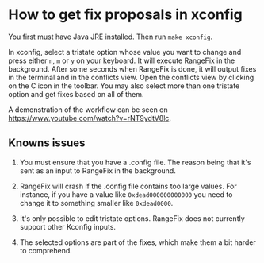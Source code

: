 # How to get fix proposals in xconfig

You first must have Java JRE installed. Then run `make xconfig`.

In xconfig, select a tristate option whose value you want to change and press
either `n`, `m` or `y` on your keyboard. It will execute RangeFix in the
background. After some seconds when RangeFix is done, it will output fixes in
the terminal and in the conflicts view. Open the conflicts view by clicking on
the C icon in the toolbar. You may also select more than one tristate option
and get fixes based on all of them.

A demonstration of the workflow can be seen on
<https://www.youtube.com/watch?v=rNT9ydtV8lc>.

## Knowns issues

1. You must ensure that you have a .config file. The reason being that it's
   sent as an input to RangeFix in the background.

2. RangeFix will crash if the .config file contains too large values. For
   instance, if you have a value like `0xdead000000000000` you need to change
   it to something smaller like `0xdead0000`.

3. It's only possible to edit tristate options. RangeFix does not currently
   support other Kconfig inputs.

4. The selected options are part of the fixes, which make them a bit harder to
   comprehend.

